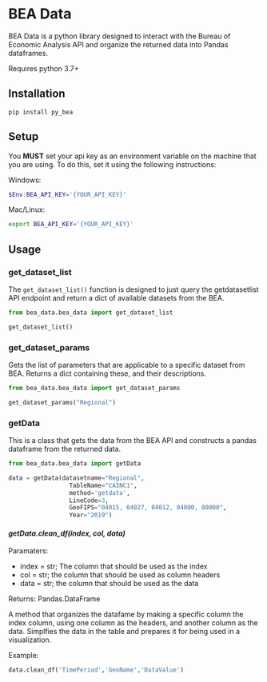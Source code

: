 # BEA Data

BEA Data is a python library designed to interact with the Bureau of Economic Analysis API and organize the returned data into Pandas dataframes. 

Requires python 3.7+

## Installation

```
pip install py_bea
```

## Setup

You **MUST** set your api key as an environment variable on the machine that you are using. To do this, set it using the following instructions:

Windows:
```powershell
$Env:BEA_API_KEY='{YOUR_API_KEY}'
```

Mac/Linux:
```sh
export BEA_API_KEY='{YOUR_API_KEY}'
```
## Usage
### get_dataset_list

The `get_dataset_list()` function is designed to just query the getdatasetlist API endpoint and return a dict
of available datasets from the BEA.

```python
from bea_data.bea_data import get_dataset_list

get_dataset_list()
```

### get_dataset_params

Gets the list of parameters that are applicable to a specific dataset from BEA. Returns a dict containing these, and their descriptions.

```python
from bea_data.bea_data import get_dataset_params

get_dataset_params("Regional")
```

### getData

This is a class that gets the data from the BEA API and constructs a pandas dataframe from the returned data.

```python
from bea_data.bea_data import getData

data = getData(datasetname="Regional",
                 TableName="CAINC1",
                 method='getdata',
                 LineCode=3,
                 GeoFIPS="04015, 04027, 04012, 04000, 00000",
                 Year="2019")
```

#### *getData.clean_df(index, col, data)*

Paramaters:
- index = str; The column that should be used as the index
- col = str; the column that should be used as column headers
- data = str; the column that should be used as the data

Returns: Pandas.DataFrame

A method that organizes the datafame by making a specific column the index column, using one column as the headers, and another column as the data. Simplfies the data in the table and prepares it for being used in a visualization. 

Example:

```python
data.clean_df('TimePeriod','GeoName','DataValue')
```



